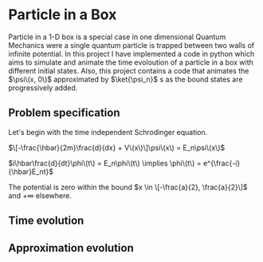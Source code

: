 # Particle in a Box
Particle in a 1-D box is a special case in one dimensional Quantum Mechanics were a single quantum particle is trapped between two walls of infinite potential. In this project I have implemented a code in python which aims to simulate and animate the time evoloution of a particle in a box with different initial states.
Also, this project contains a code that animates the $\psi\(x, 0\)$ approximated by $\ket{\psi_n}$ s as the bound states are progressively added.

## Problem specification
Let's begin with the time independent Schrodinger equation.

$\[-\frac{\hbar}{2m}\frac{d}{dx} + V\(x\)\]\psi\(x\) = E_n\psi\(x\)$

$i\hbar\frac{d}{dt}\phi\(t\) = E_n\phi\(t\) \implies \phi\(t\) = e^{\frac{-i}{\hbar}E_nt}$


The potential is zero within the bound $x \in \[-\frac{a}{2}, \frac{a}{2}\]$ and $+\infty$ elsewhere.
## Time evolution

## Approximation evolution
